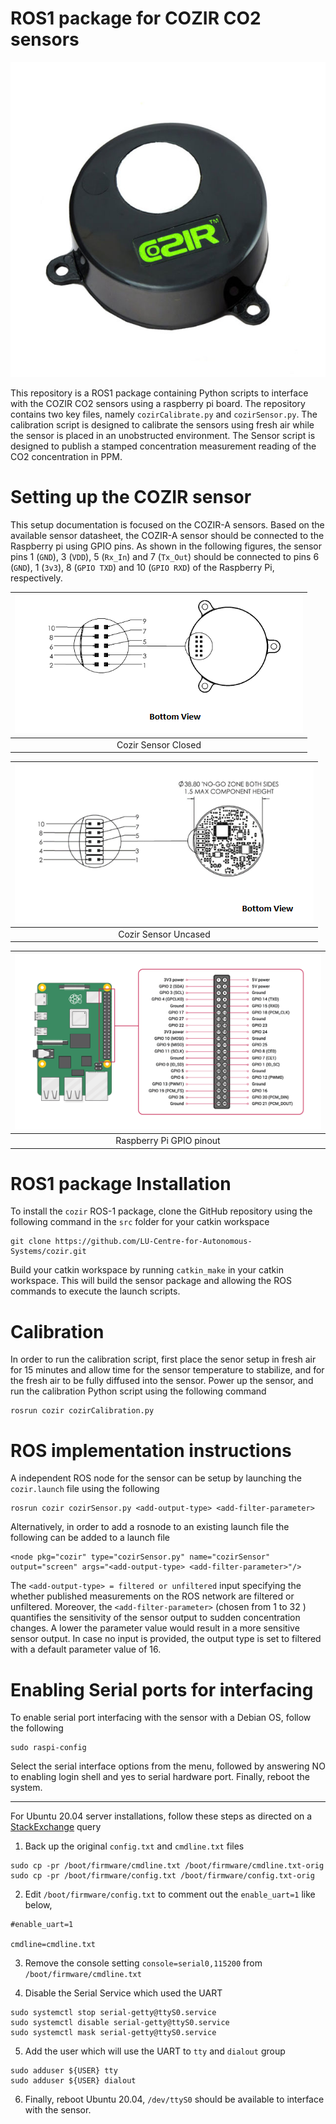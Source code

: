 
# ROS1 package for COZIR CO2 sensors  
  
![COZIR CO2 sensor](MFG_COZIR-AH-1.jpg)  
  
This repository is a ROS1 package containing Python scripts to interface with the COZIR CO2 sensors using a raspberry pi board. The repository contains two key files, namely `cozirCalibrate.py` and `cozirSensor.py`. The calibration script is designed to calibrate the sensors using fresh air while the sensor is placed in an unobstructed environment. The Sensor script is designed to publish a stamped concentration measurement reading of the CO2 concentration in PPM.  
  
# Setting up the COZIR sensor  
  
This setup documentation is focused on the COZIR-A sensors. Based on the available sensor datasheet, the COZIR-A sensor should be connected to the Raspberry pi using GPIO pins. As shown in the following figures, the sensor pins 1 (`GND`),  3 (`VDD`),  5 (`Rx_In`) and 7 (`Tx_Out`) should be connected to pins 6 (`GND`), 1 (`3v3`), 8 (`GPIO TXD`) and 10 (`GPIO RXD`) of the Raspberry Pi, respectively. 

| ![COZIR-A Cased](cozirA_c.png) |
| :----------------------------: |
| Cozir Sensor Closed            |

| ![COZIR-A UnCased](cozirA_uc.png) |
| :-------------------------------: |
|   Cozir Sensor Uncased            |

| ![Raspberry Pi pinout](GPIO-Pinout-Diagram-2.png) |
| :-----------------------------------------------: |
|                     Raspberry Pi GPIO pinout      |

# ROS1 package Installation
To install the `cozir` ROS-1 package, clone the GitHub repository using the following command in the `src` folder for your catkin workspace

```
git clone https://github.com/LU-Centre-for-Autonomous-Systems/cozir.git
```

Build your catkin workspace by running  `catkin_make` in your catkin workspace. This will build the sensor package and allowing the ROS commands to execute the launch scripts.

# Calibration

In order to run the calibration script, first place the senor setup in fresh air for 15 minutes and allow time for the sensor temperature to stabilize, and for the fresh air to be fully diffused into the sensor. Power up the sensor, and run the calibration Python script using the following command

```
rosrun cozir cozirCalibration.py
```

# ROS implementation instructions

A independent ROS node for the sensor can be setup by launching the `cozir.launch` file using the following
```
rosrun cozir cozirSensor.py <add-output-type> <add-filter-parameter>
```

Alternatively, in order to add a rosnode to an existing launch file the following can be added to a launch file
```
<node pkg="cozir" type="cozirSensor.py" name="cozirSensor" output="screen" args="<add-output-type> <add-filter-parameter>"/>
```

The `<add-output-type> = filtered or unfiltered` input specifying the whether published measurements on the ROS network are filtered or unfiltered. Moreover, the `<add-filter-parameter>` (chosen from 1 to 32 ) quantifies the sensitivity of the sensor output to sudden concentration changes. A lower the parameter value would result in a more sensitive sensor output. In case no input is provided, the output type is set to filtered with a default parameter value of 16.

# Enabling Serial ports for interfacing

To enable serial port interfacing with the sensor with a Debian OS, follow the following
```
sudo raspi-config
```
Select the serial interface options from the menu, followed by answering NO to enabling login shell and yes to serial hardware port. Finally, reboot the system.

----------

For Ubuntu 20.04 server installations, follow these steps as directed on a [StackExchange](https://askubuntu.com/a/1338744)  query
1. Back up the original `config.txt` and `cmdline.txt` files
```
sudo cp -pr /boot/firmware/cmdline.txt /boot/firmware/cmdline.txt-orig
sudo cp -pr /boot/firmware/config.txt /boot/firmware/config.txt-orig
```
2. Edit `/boot/firmware/config.txt` to comment out the `enable_uart=1` like below,

```
#enable_uart=1
    
cmdline=cmdline.txt
```

3. Remove the console setting `console=serial0,115200` from `/boot/firmware/cmdline.txt`

4. Disable the Serial Service which used the UART
```
sudo systemctl stop serial-getty@ttyS0.service
sudo systemctl disable serial-getty@ttyS0.service
sudo systemctl mask serial-getty@ttyS0.service
```

5. Add the user which will use the UART to `tty` and `dialout` group

```
sudo adduser ${USER} tty
sudo adduser ${USER} dialout
```

6. Finally, reboot Ubuntu 20.04, `/dev/ttyS0` should be available to interface with the sensor.